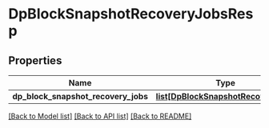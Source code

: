 # DpBlockSnapshotRecoveryJobsResp

## Properties
Name | Type | Description | Notes
------------ | ------------- | ------------- | -------------
**dp_block_snapshot_recovery_jobs** | [**list[DpBlockSnapshotRecoveryJob]**](DpBlockSnapshotRecoveryJob.md) |  | [optional] 

[[Back to Model list]](../README.md#documentation-for-models) [[Back to API list]](../README.md#documentation-for-api-endpoints) [[Back to README]](../README.md)


